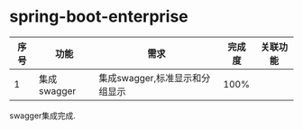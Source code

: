 # spring-boot-enterprise

|序号|功能|需求|完成度|关联功能|
|---|---|---|---|---|
|1|集成swagger|集成swagger,标准显示和分组显示|100%||


swagger集成完成.


